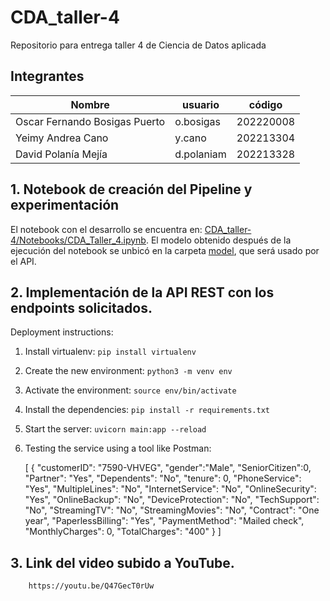 # CDA_taller-4
Repositorio para entrega taller 4 de Ciencia de Datos aplicada 

## Integrantes

| Nombre | usuario | código|
| ------ | ------------------- | ----------------- |
| Oscar Fernando Bosigas Puerto | o.bosigas | 202220008 |
| Yeimy Andrea Cano | y.cano | 202213304 |
| David Polanía Mejía | d.polaniam | 202213328 |

## 1. Notebook de creación del Pipeline y experimentación
El notebook con el desarrollo se encuentra en: [CDA_taller-4/Notebooks/CDA_Taller_4.ipynb](https://github.com/yacanom/CDA_taller-4/blob/main/Notebooks/CDA_Taller_4.ipynb). 
El modelo obtenido después de la ejecución del notebook se unbicó en la carpeta [model](https://github.com/yacanom/CDA_taller-4/tree/main/model), que será usado por el API.

## 2. Implementación de la API REST con los endpoints solicitados.

Deployment instructions:
1. Install virtualenv: `pip install virtualenv`
2. Create the new environment: `python3 -m venv env`
3. Activate the environment: `source env/bin/activate`
4. Install the dependencies: `pip install -r requirements.txt`
5. Start the server: `uvicorn main:app --reload`
6. Testing the service using a tool like Postman:

    [
        {
        "customerID": "7590-VHVEG",
        "gender":"Male",
        "SeniorCitizen":0,
        "Partner": "Yes",
        "Dependents": "No",
        "tenure": 0,
        "PhoneService": "Yes",
        "MultipleLines": "No",
        "InternetService": "No",
        "OnlineSecurity": "Yes",
        "OnlineBackup": "No",
        "DeviceProtection": "No",
        "TechSupport": "No",
        "StreamingTV": "No",
        "StreamingMovies": "No",
        "Contract": "One year",
        "PaperlessBilling": "Yes",
        "PaymentMethod": "Mailed check",
        "MonthlyCharges": 0,
        "TotalCharges": "400"
        }
    ]
## 3. Link del video subido a YouTube.
        https://youtu.be/Q47GecT0rUw
